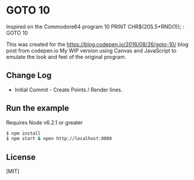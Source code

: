 # GOTO 10

  Inspired on the Commodore64 program
  10 PRINT CHR$(205.5+RND(1)); : GOTO 10

  This was created for the https://blog.codepen.io/2016/08/26/goto-10/ blog post from codepen.io
  My WIP version using Canvas and JavaScript to emulate the look and feel of the original program.

## Change Log
  * Initial Commit - Create Points / Render lines.

## Run the example
  Requires Node v6.2.1 or greater

```bash
$ npm install
$ npm start & open http://localhost:8080
```

## License

[MIT]
